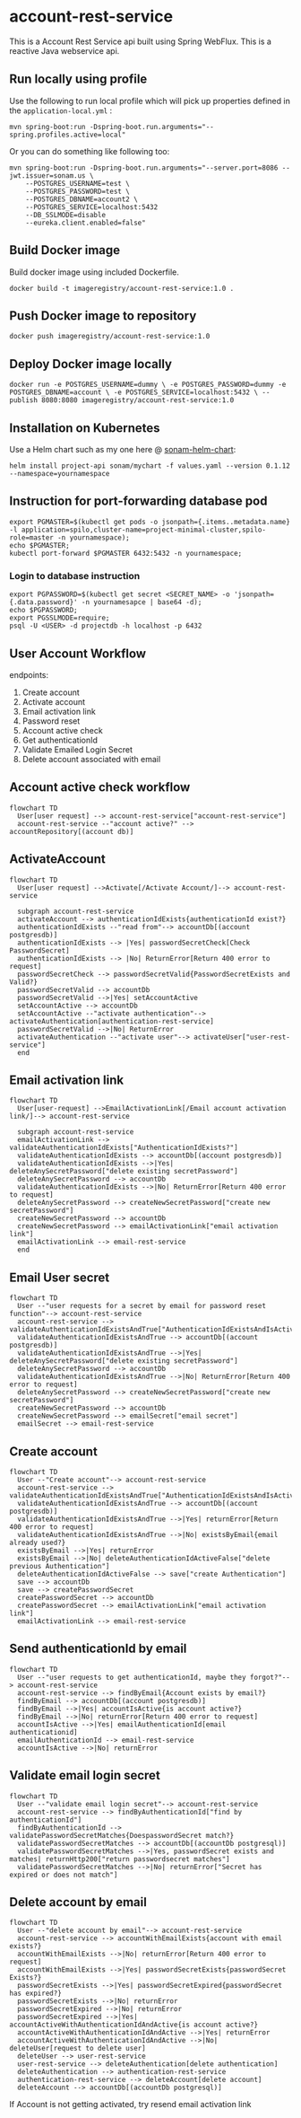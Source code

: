 # account-rest-service

This is a Account Rest Service api built using Spring WebFlux. 
This is a reactive Java webservice api.


## Run locally using profile
Use the following to run local profile which will pick up properties defined in the `application-local.yml` :


```
mvn spring-boot:run -Dspring-boot.run.arguments="--spring.profiles.active=local"
```

Or you can do something like following too:

```
mvn spring-boot:run -Dspring-boot.run.arguments="--server.port=8086 --jwt.issuer=sonam.us \
    --POSTGRES_USERNAME=test \
    --POSTGRES_PASSWORD=test \
    --POSTGRES_DBNAME=account2 \
    --POSTGRES_SERVICE=localhost:5432
    --DB_SSLMODE=disable
    --eureka.client.enabled=false"                      
```



## Build Docker image

Build docker image using included Dockerfile.


`docker build -t imageregistry/account-rest-service:1.0 .` 

## Push Docker image to repository

`docker push imageregistry/account-rest-service:1.0`

## Deploy Docker image locally

`docker run -e POSTGRES_USERNAME=dummy \
 -e POSTGRES_PASSWORD=dummy -e POSTGRES_DBNAME=account \
  -e POSTGRES_SERVICE=localhost:5432 \
 --publish 8080:8080 imageregistry/account-rest-service:1.0`


## Installation on Kubernetes
Use a Helm chart such as my one here @ [sonam-helm-chart](https://github.com/sonamsamdupkhangsar/sonam-helm-chart):

```
helm install project-api sonam/mychart -f values.yaml --version 0.1.12 --namespace=yournamespace
```

## Instruction for port-forwarding database pod
```
export PGMASTER=$(kubectl get pods -o jsonpath={.items..metadata.name} -l application=spilo,cluster-name=project-minimal-cluster,spilo-role=master -n yournamespace); 
echo $PGMASTER;
kubectl port-forward $PGMASTER 6432:5432 -n yournamespace;
```

### Login to database instruction
```
export PGPASSWORD=$(kubectl get secret <SECRET_NAME> -o 'jsonpath={.data.password}' -n yournamesapce | base64 -d);
echo $PGPASSWORD;
export PGSSLMODE=require;
psql -U <USER> -d projectdb -h localhost -p 6432
```

## User Account Workflow
endpoints: 
1. Create account
2. Activate account
3. Email activation link
4. Password reset 
5. Account active check
6. Get authenticationId
7. Validate Emailed Login Secret
8. Delete account associated with email


## Account active check workflow
```mermaid
flowchart TD
  User[user request] --> account-rest-service["account-rest-service"]
  account-rest-service --"account active?" --> accountRepository[(account db)]
```

## ActivateAccount
```mermaid
flowchart TD
  User[user request] -->Activate[/Activate Account/]--> account-rest-service
   
  subgraph account-rest-service    
  activateAccount --> authenticationIdExists{authenticationId exist?}  
  authenticationIdExists --"read from"--> accountDb[(account postgresdb)]  
  authenticationIdExists --> |Yes| passwordSecretCheck[Check PasswordSecret]
  authenticationIdExists --> |No| ReturnError[Return 400 error to request]  
  passwordSecretCheck --> passwordSecretValid{PasswordSecretExists and Valid?}  
  passwordSecretValid --> accountDb
  passwordSecretValid -->|Yes| setAccountActive   
  setAccountActive --> accountDb
  setAccountActive --"activate authentication"--> activateAuthentication[authentication-rest-service] 
  passwordSecretValid -->|No| ReturnError
  activateAuthentication --"activate user"--> activateUser["user-rest-service"]
  end 
```  
  
## Email activation link
```mermaid
flowchart TD
  User[user-request] -->EmailActivationLink[/Email account activation link/]--> account-rest-service
  
  subgraph account-rest-service
  emailActivationLink --> validateAuthenticationIdExists["AuthenticationIdExists?"]
  validateAuthenticationIdExists --> accountDb[(account postgresdb)]
  validateAuthenticationIdExists -->|Yes| deleteAnySecretPassword["delete existing secretPassword"]
  deleteAnySecretPassword --> accountDb
  validateAuthenticationIdExists -->|No| ReturnError[Return 400 error to request]
  deleteAnySecretPassword --> createNewSecretPassword["create new secretPassword"]
  createNewSecretPassword --> accountDb
  createNewSecretPassword --> emailActivationLink["email activation link"]
  emailActivationLink --> email-rest-service    
  end              
```

## Email User secret
```mermaid
flowchart TD
  User --"user requests for a secret by email for password reset function"--> account-rest-service
  account-rest-service --> validateAuthenticationIdExistsAndTrue["AuthenticationIdExistsAndIsActive?"]
  validateAuthenticationIdExistsAndTrue --> accountDb[(account postgresdb)]
  validateAuthenticationIdExistsAndTrue -->|Yes| deleteAnySecretPassword["delete existing secretPassword"]
  deleteAnySecretPassword --> accountDb
  validateAuthenticationIdExistsAndTrue -->|No| ReturnError[Return 400 error to request]
  deleteAnySecretPassword --> createNewSecretPassword["create new secretPassword"]
  createNewSecretPassword --> accountDb
  createNewSecretPassword --> emailSecret["email secret"]
  emailSecret --> email-rest-service                  
```


## Create account
```mermaid
flowchart TD
  User --"Create account"--> account-rest-service
  account-rest-service --> validateAuthenticationIdExistsAndTrue["AuthenticationIdExistsAndIsActive?"]
  validateAuthenticationIdExistsAndTrue --> accountDb[(account postgresdb)]
  validateAuthenticationIdExistsAndTrue -->|Yes| returnError[Return 400 error to request]  
  validateAuthenticationIdExistsAndTrue -->|No| existsByEmail{email already used?}
  existsByEmail -->|Yes| returnError
  existsByEmail -->|No| deleteAuthenticationIdActiveFalse["delete previous Authentication"]
  deleteAuthenticationIdActiveFalse --> save["create Authentication"]
  save --> accountDb
  save --> createPasswordSecret
  createPasswordSecret --> accountDb
  createPasswordSecret --> emailActivationLink["email activation link"]
  emailActivationLink --> email-rest-service
```


## Send authenticationId by email
```mermaid
flowchart TD
  User --"user requests to get authenticationId, maybe they forgot?"--> account-rest-service
  account-rest-service --> findByEmail{Account exists by email?}
  findByEmail --> accountDb[(account postgresdb)]
  findByEmail -->|Yes| accountIsActive{is account active?}  
  findByEmail -->|No| returnError[Return 400 error to request]
  accountIsActive -->|Yes| emailAuthenticationId[email authenticationid]
  emailAuthenticationId --> email-rest-service
  accountIsActive -->|No| returnError                  
```

## Validate email login secret
```mermaid
flowchart TD
  User --"validate email login secret"--> account-rest-service
  account-rest-service --> findByAuthenticationId["find by authenticationId"]
  findByAuthenticationId --> validatePasswordSecretMatches{DoespasswordSecret match?}
  validatePasswordSecretMatches --> accountDb[(accountDb postgresql)]
  validatePasswordSecretMatches -->|Yes, passwordSecret exists and matches| returnHttp200["return passwordsecret matches"]
  validatePasswordSecretMatches -->|No| returnError["Secret has expired or does not match"]           
```

## Delete account by email
```mermaid
flowchart TD
  User --"delete account by email"--> account-rest-service
  account-rest-service --> accountWithEmailExists{account with email exists?}
  accountWithEmailExists -->|No| returnError[Return 400 error to request]
  accountWithEmailExists -->|Yes| passwordSecretExists{passwordSecret Exists?}
  passwordSecretExists -->|Yes| passwordSecretExpired{passwordSecret has expired?}
  passwordSecretExists -->|No| returnError
  passwordSecretExpired -->|No| returnError
  passwordSecretExpired -->|Yes| accountActiveWithAuthenticationIdAndActive{is account active?}
  accountActiveWithAuthenticationIdAndActive -->|Yes| returnError
  accountActiveWithAuthenticationIdAndActive -->|No| deleteUser[request to delete user]
  deleteUser --> user-rest-service
  user-rest-service --> deleteAuthentication[delete authentication]
  deleteAuthentication --> authentication-rest-service
  authentication-rest-service --> deleteAccount[delete account]
  deleteAccount --> accountDb[(accountDb postgresql)]           
```

If Account is not getting activated, try resend email activation link
